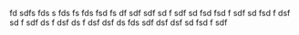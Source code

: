 fd
sdfs
fds
s
fds
fs
fds
fsd
fs
df
sdf
sdf
sd
f
sdf
sd
fsd
fsd
f
sdf
sd
fsd
f
dsf
sd
f
sdf
ds
f
dsf
ds
f
dsf
dsf
ds
fds
sdf
dsf
dsf
sd
fsd
f
sdf
